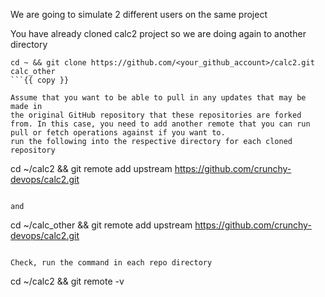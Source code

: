 We are going to simulate 2 different users on the same project

You have already cloned calc2 project so we are doing again to another directory
```
cd ~ && git clone https://github.com/<your_github_account>/calc2.git calc_other
```{{ copy }}

Assume that you want to be able to pull in any updates that may be made in
the original GitHub repository that these repositories are forked
from. In this case, you need to add another remote that you can run
pull or fetch operations against if you want to.
run the following into the respective directory for each cloned repository

```
cd ~/calc2 && git remote add upstream https://github.com/crunchy-devops/calc2.git
```{{ copy }}

and
```
cd ~/calc_other && git remote add upstream https://github.com/crunchy-devops/calc2.git
```{{ copy }}

Check, run the command in each repo directory
```
cd ~/calc2 && git remote -v
```{{ execute T1 }}




